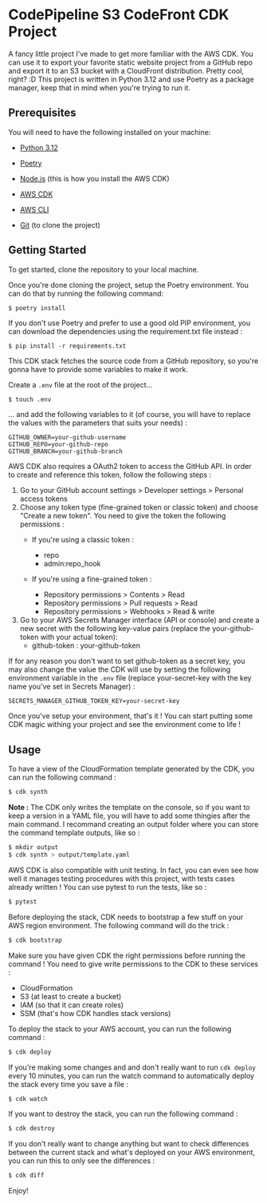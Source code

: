 
# CodePipeline S3 CodeFront CDK Project

A fancy little project I've made to get more familiar with the AWS CDK. You
can use it to export your favorite static website project from a GitHub repo
and export it to an S3 bucket with a CloudFront distribution. Pretty cool,
right? :D  This project is written in Python 3.12 and use Poetry as a package
manager, keep that in mind when you're trying to run it.


## Prerequisites

You will need to have the following installed on your machine:

- [Python 3.12](https://www.python.org/downloads/)
- [Poetry](https://python-poetry.org/docs/)

- [Node.js](https://nodejs.org/en/download/) (this is how you install the AWS CDK)
- [AWS CDK](https://docs.aws.amazon.com/cdk/latest/guide/work-with-cdk-python.html)

- [AWS CLI](https://docs.aws.amazon.com/cli/latest/userguide/cli-chap-install.html)
- [Git](https://git-scm.com/downloads) (to clone the project)


## Getting Started

To get started, clone the repository to your local machine.

Once you're done cloning the project, setup the Poetry environment. You can do
that by running the following command:
```
$ poetry install
```

If you don't use Poetry and prefer to use a good old PIP environment, you can
download the dependencies using the requirement.txt file instead :
```
$ pip install -r requirements.txt
```


This CDK stack fetches the source code from a GitHub repository, so you're 
gonna have to provide some variables to make it work.

Create a `.env` file at the root of the project...
```bash
$ touch .env
```

... and add the following variables to it (of course, you will have to replace
the values with the parameters that suits your needs) :
```dotenv
GITHUB_OWNER=your-github-username
GITHUB_REPO=your-github-repo
GITHUB_BRANCH=your-github-branch
```


AWS CDK also requires a OAuth2 token to access the GitHub API. In order to 
create and reference this token, follow the following steps :
1) Go to your GitHub account settings > Developer settings > Personal access tokens
2) Choose any token type (fine-grained token or classic token) and choose
   "Create a new token". You need to give the token the following permissions :
    - If you're using a classic token :
        - repo
        - admin:repo_hook
    
    - If you're using a fine-grained token :
        - Repository permissions > Contents > Read
        - Repository permissions > Pull requests > Read
        - Repository permissions > Webhooks > Read & write
3) Go to your AWS Secrets Manager interface (API or console) and create a new 
   secret with the following key-value pairs (replace the your-github-token 
   with your actual token):
    - github-token : your-github-token

If for any reason you don't want to set github-token as a secret key, you may 
also change the value the CDK will use by setting the following environment
variable in the `.env` file (replace your-secret-key with the key name you've 
set in Secrets Manager) :
```dotenv
SECRETS_MANAGER_GITHUB_TOKEN_KEY=your-secret-key
```


Once you've setup your environment, that's it ! You can start putting some CDK
magic withing your project and see the environment come to life !


## Usage

To have a view of the CloudFormation template generated by the CDK, you can
run the following command :
```bash
$ cdk synth
```

**Note :** The CDK only writes the template on the console, so if you want to
keep a version in a YAML file, you will have to add some thingies after the 
main command. I recommand creating an output folder where you can store the
command template outputs, like so :
```bash
$ mkdir output
$ cdk synth > output/template.yaml
```

AWS CDK is also compatible with unit testing. In fact, you can even see how 
well it manages testing procedures with this project, with tests cases already
written ! You can use pytest to run the tests, like so :
```bash
$ pytest
```

Before deploying the stack, CDK needs to bootstrap a few stuff on your AWS
region environment. The following command will do the trick :
```bash
$ cdk bootstrap
```

Make sure you have given CDK the right permissions before running the 
command ! You need to give write permissions to the CDK to these services :
- CloudFormation
- S3 (at least to create a bucket)
- IAM (so that it can create roles)
- SSM (that's how CDK handles stack versions)


To deploy the stack to your AWS account, you can run the following command :
```bash
$ cdk deploy
```

If you're making some changes and and don't really want to run `cdk deploy`
every 10 minutes, you can run the watch command to automatically deploy the 
stack  every time you save a file :
```bash
$ cdk watch
```

If you want to destroy the stack, you can run the following command :
```bash
$ cdk destroy
```

If you don't really want to change anything but want to check differences
between the current stack and what's deployed on your AWS environment, you can 
run this to only see the differences :
```bash
$ cdk diff
```

Enjoy!
